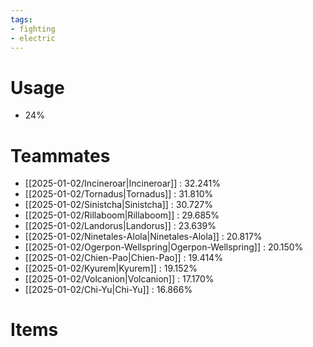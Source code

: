 ```yaml
---
tags:
- fighting
- electric
---
```

# Usage
- 24%
# Teammates
- [[2025-01-02/Incineroar|Incineroar]] : 32.241%
- [[2025-01-02/Tornadus|Tornadus]] : 31.810%
- [[2025-01-02/Sinistcha|Sinistcha]] : 30.727%
- [[2025-01-02/Rillaboom|Rillaboom]] : 29.685%
- [[2025-01-02/Landorus|Landorus]] : 23.639%
- [[2025-01-02/Ninetales-Alola|Ninetales-Alola]] : 20.817%
- [[2025-01-02/Ogerpon-Wellspring|Ogerpon-Wellspring]] : 20.150%
- [[2025-01-02/Chien-Pao|Chien-Pao]] : 19.414%
- [[2025-01-02/Kyurem|Kyurem]] : 19.152%
- [[2025-01-02/Volcanion|Volcanion]] : 17.170%
- [[2025-01-02/Chi-Yu|Chi-Yu]] : 16.866%
# Items